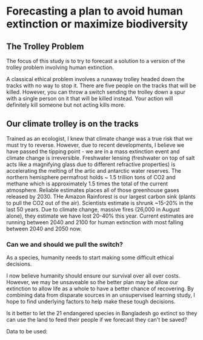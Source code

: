 #   Forecasting a plan to avoid human extinction or maximize biodiversity

##  The Trolley Problem
  The focus of this study is to try to forecast a solution to a version of the trolley problem involving human extinction.
  
  A classical ethical problem involves a runaway trolley headed down the tracks with no way to stop it. There are five people on the tracks that will be killed. However, you can throw a switch sending the trolley down a spur with a single person on it that will be killed instead.  Your action will definitely kill someone but not acting kills more.  
 
 ## Our climate trolley is on the tracks
  Trained as an ecologist, I knew that climate change was a true risk that we must try to reverse.  However, due to recent developments, I believe we have passed the tipping point - we are in a mass extinction event and climate change is irreversible. Freshwater lensing (freshwater on top of salt acts  like a magnifying glass due to different refractive properties) is accelerating the melting of the artic and antarctic water reserves. The northern hemisphere permafrost holds ~ 1.5 trillion tons of CO2 and methane which is approximately 1.5 times the total of the current atmosphere. Reliable estimates places all of those greenhouse gases released by 2030.   THe Amazon Rainforest is our largest carbon sink (plants to pull the CO2 out of the air). Scientists estimate is shrunk ~15-20% in the last 50 years.  Due to climate change, massive fires (26,000 in August alone), they estimate we have lost 20-40% this year.  Current estimates are running between 2040 and 2100 for human extinction with most falling between 2040 and 2050 now.  
 
 ### Can we and should we pull the switch?
As a species, humanity needs to start making some difficult ethical decisions. 

  I now believe humanity should ensure our survival over all over costs. However, we may be unsaveable so the better plan may be allow our extinction to allow life as a whole to have a better chance of recovering.  By combining data from disparate sources in an unsupervised learning study, I hope to find underlying factors to help make these tough decisions.  
  
  Is it better to let the 21 endangered species in Bangladesh go extinct so they can use the land to feed their people if we forecast they can't be saved?
  
  Data to be used:
  
  

 
  
  
  
